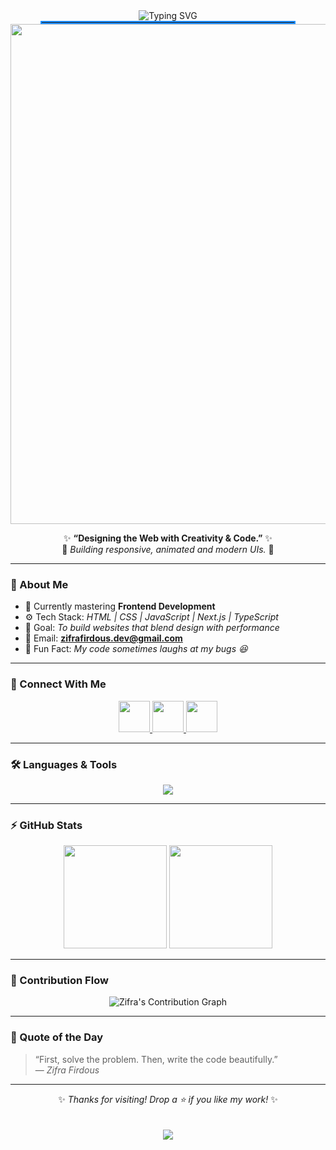 <!-- 💙 Zifra Firdous – Stylish GitHub Portfolio README 💙 -->

<div align="center">

<!-- Animated Heading -->
<img src="https://readme-typing-svg.herokuapp.com?font=Orbitron&size=35&duration=2500&color=1E90FF&center=true&vCenter=true&width=600&lines=Hi+👋,+I'm+Zifra+Firdous;Frontend+Developer;Welcome+to+My+GitHub!" alt="Typing SVG" />

</div>
<hr style="border: 2px solid #1E90FF; width: 80%; margin:auto;">
<div align="center">
  <img src="https://media.istockphoto.com/id/1257568481/vector/program-code-create-on-laptop-on-programmer-workplace-coding-optimization-and-testing-app.jpg?s=612x612&w=0&k=20&c=-mAtowABw5Ofdn3Q120nlblkioCrqKSZX5uzjifnqIg=" width="800" hight="400"/>
</div>


<div align="center">
  
✨ **“Designing the Web with Creativity & Code.”** ✨  
💙 *Building responsive, animated and modern UIs.* 💙  

</div>

---

### 🌸 About Me
- 🌱 Currently mastering **Frontend Development**
- ⚙️ Tech Stack: *HTML | CSS | JavaScript | Next.js | TypeScript*
- 🎯 Goal: *To build websites that blend design with performance*
- 💌 Email: **zifrafirdous.dev@gmail.com**
- 💫 Fun Fact: *My code sometimes laughs at my bugs 😆*

---

### 🔗 Connect With Me
<p align="center">
  <a href="https://www.linkedin.com/in/zifrafirdous14/" target="_blank">
    <img src="https://img.icons8.com/nolan/96/linkedin.png" width="50"/>
  </a>
  <a href="https://github.com/zifra3114" target="_blank">
    <img src="https://img.icons8.com/nolan/96/github.png" width="50"/>
  </a>
  <a href="mailto:zifrafirdous.dev@gmail.com">
    <img src="https://img.icons8.com/nolan/96/gmail-new.png" width="50"/>
  </a>
</p>

---

### 🛠️ Languages & Tools
<p align="center">
  <img src="https://skillicons.dev/icons?i=html,css,js,react,nextjs,ts,bootstrap,git,vscode,figma" />
</p>

---

### ⚡ GitHub Stats
<div align="center">
  
  <img src="https://github-readme-stats.vercel.app/api?username=zifra3114&show_icons=true&theme=blue_navy&hide_border=true&title_color=00BFFF&icon_color=00BFFF" height="165"/>
  <img src="https://github-readme-stats.vercel.app/api/top-langs/?username=zifra3114&layout=compact&theme=blue_navy&hide_border=true&title_color=00BFFF" height="165"/>

</div>

---

### 🌊 Contribution Flow
<p align="center">
  <img src="https://github-readme-activity-graph.vercel.app/graph?username=zifra3114&bg_color=0D1117&color=1E90FF&line=00BFFF&point=38BDF8&area=true&hide_border=true" alt="Zifra's Contribution Graph"/>
</p>

---

### 💬 Quote of the Day
> “First, solve the problem. Then, write the code beautifully.”  
> — *Zifra Firdous*

---

<div align="center">
  
✨ *Thanks for visiting! Drop a ⭐ if you like my work!* ✨  
<br><br>
<img src="https://img.shields.io/badge/💙%20Made%20with%20passion%20by-Zifra%20Firdous-blue?style=for-the-badge"/>

</div>


